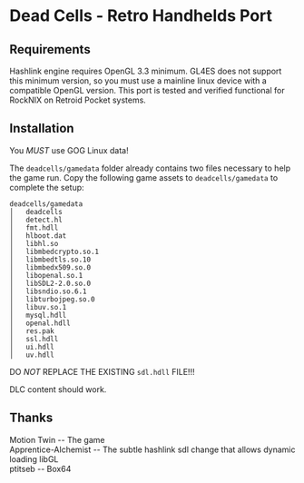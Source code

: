 # Dead Cells - Retro Handhelds Port

## Requirements
Hashlink engine requires OpenGL 3.3 minimum. GL4ES does not support this minimum version, so you must use a mainline linux device with a compatible OpenGL version. This port is tested and verified functional for RockNIX on Retroid Pocket systems.

## Installation
You *MUST* use GOG Linux data!

The `deadcells/gamedata` folder already contains two files necessary to help the game run. Copy the following game assets to `deadcells/gamedata` to complete the setup:

```
deadcells/gamedata
│   deadcells
│   detect.hl
│   fmt.hdll
│   hlboot.dat
│   libhl.so
│   libmbedcrypto.so.1
│   libmbedtls.so.10
│   libmbedx509.so.0
│   libopenal.so.1
│   libSDL2-2.0.so.0
│   libsndio.so.6.1
│   libturbojpeg.so.0
│   libuv.so.1
│   mysql.hdll
│   openal.hdll
│   res.pak
│   ssl.hdll
│   ui.hdll
│   uv.hdll
```

DO *NOT* REPLACE THE EXISTING `sdl.hdll` FILE!!!

DLC content should work.

## Thanks
Motion Twin -- The game  
Apprentice-Alchemist  -- The subtle hashlink sdl change that allows dynamic loading libGL  
ptitseb -- Box64  